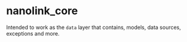 # nanolink_core
Intended to work as the `data` layer that contains, models, data sources, exceptions and more.

